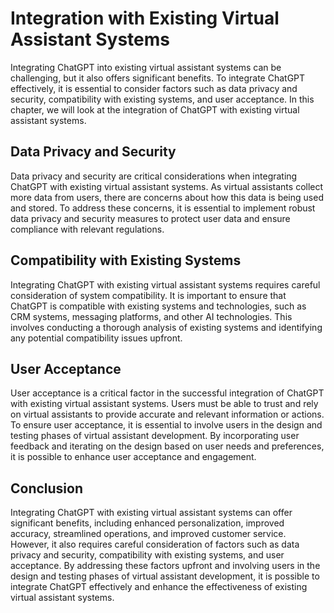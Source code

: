 Integration with Existing Virtual Assistant Systems
===============================================================================================================

Integrating ChatGPT into existing virtual assistant systems can be challenging, but it also offers significant benefits. To integrate ChatGPT effectively, it is essential to consider factors such as data privacy and security, compatibility with existing systems, and user acceptance. In this chapter, we will look at the integration of ChatGPT with existing virtual assistant systems.

Data Privacy and Security
-------------------------

Data privacy and security are critical considerations when integrating ChatGPT with existing virtual assistant systems. As virtual assistants collect more data from users, there are concerns about how this data is being used and stored. To address these concerns, it is essential to implement robust data privacy and security measures to protect user data and ensure compliance with relevant regulations.

Compatibility with Existing Systems
-----------------------------------

Integrating ChatGPT with existing virtual assistant systems requires careful consideration of system compatibility. It is important to ensure that ChatGPT is compatible with existing systems and technologies, such as CRM systems, messaging platforms, and other AI technologies. This involves conducting a thorough analysis of existing systems and identifying any potential compatibility issues upfront.

User Acceptance
---------------

User acceptance is a critical factor in the successful integration of ChatGPT with existing virtual assistant systems. Users must be able to trust and rely on virtual assistants to provide accurate and relevant information or actions. To ensure user acceptance, it is essential to involve users in the design and testing phases of virtual assistant development. By incorporating user feedback and iterating on the design based on user needs and preferences, it is possible to enhance user acceptance and engagement.

Conclusion
----------

Integrating ChatGPT with existing virtual assistant systems can offer significant benefits, including enhanced personalization, improved accuracy, streamlined operations, and improved customer service. However, it also requires careful consideration of factors such as data privacy and security, compatibility with existing systems, and user acceptance. By addressing these factors upfront and involving users in the design and testing phases of virtual assistant development, it is possible to integrate ChatGPT effectively and enhance the effectiveness of existing virtual assistant systems.
